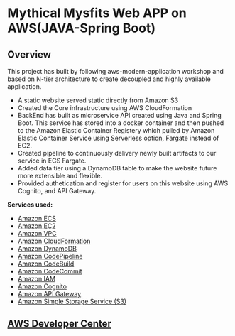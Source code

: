 # Mythical Mysfits Web APP on AWS(JAVA-Spring Boot)

## Overview

This project has built by following aws-modern-application workshop and based on N-tier architecture to create decoupled and highly available application.

* A static website served static directly from Amazon S3
* Created the Core infrastructure using AWS CloudFormation
* BackEnd has built as microservice API created using Java and Spring Boot. This service has stored into a docker container and then pushed to the Amazon Elastic Container Registery which pulled by Amazon Elastic Container Service using Serverless option, Fargate instead of EC2. 
* Created pipeline to continuously delivery newly built artifacts to our service in ECS Fargate. 
* Added data tier using a DynamoDB table to make the website future more extensible and flexible. 
* Provided authetication and register for users on this website using AWS Cognito, and API Gateway.

**Services used:**
* [Amazon ECS](https://aws.amazon.com/ecs/)
* [Amazon EC2](https://aws.amazon.com/ec2/)
* [Amazon VPC](https://aws.amazon.com/vpc/)
* [Amazon CloudFormation](https://aws.amazon.com/cloudformation/)
* [Amazon DynamoDB](https://aws.amazon.com/dynamodb/)
* [Amazon CodePipeline](https://aws.amazon.com/codepipeline/)
* [Amazon CodeBuild](https://aws.amazon.com/codebuild/)
* [Amazon CodeCommit](https://aws.amazon.com/codecommit/)
* [Amazon IAM](https://aws.amazon.com/iam/) 
* [Amazon Cognito](http://aws.amazon.com/cognito/)
* [Amazon API Gateway](https://aws.amazon.com/api-gateway/)
* [Amazon Simple Storage Service (S3)](https://aws.amazon.com/s3/)

 


## [AWS Developer Center](https://developer.aws)
